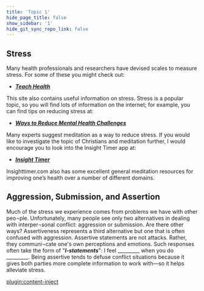 ```yaml
---
title: 'Topic 1'
hide_page_title: false
show_sidebar: '1'
hide_git_sync_repo_link: false
---
```


## **Stress**

Many health professionals and researchers have devised scales to measure stress. For some of these you might check out:

 - [***Teach Health***](http://www.teachhealth.com/#stressscale)

This site also contains useful information on stress. Stress is a popular topic, so you will find lots of information on the internet; for example, you can find tips on reducing stress at:

 - [***Ways to Reduce Mental Health Challenges***](http://www.ehow.com/how_3830_reduce-stress-life.html)

Many experts suggest meditation as a way to reduce stress. If you would like to investigate the topic of Christians and meditation further, I would encourage you to look into the Insight Timer app at:

 - [***Insight Timer***](https://insighttimer.com/meditation-topics/christianity)

Insighttimer.com also has some excellent general meditation resources for improving one’s health over a number of different domains.

## Aggression, Submission, and Assertion

Much of the stress we experience comes from problems we have with other peo¬ple. Unfortunately, many people see only two alternatives in dealing with interper¬sonal conflict: aggression or submission. Are there other ways?
Assertiveness represents a third alternative but one that is often confused with aggression. Assertive statements are not attacks. Rather, they communi¬cate one's own perceptions and emotions. Such responses often take the form of "***I-statements***": I feel _________ when you do _________. Being assertive tends to defuse conflict situations because it gives both parties more complete information to work with—so it helps alleviate stress.

[plugin:content-inject](_activities)
